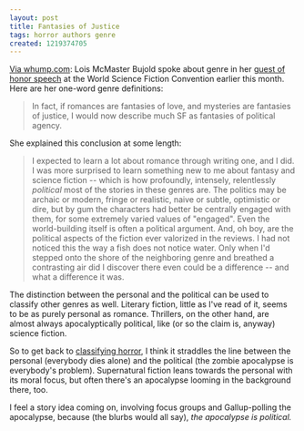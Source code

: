 ```yaml
---
layout: post
title: Fantasies of Justice
tags: horror authors genre
created: 1219374705
---
```

[Via whump.com](http://www.whump.com/moreLikeThis/2008/08/11/fantasies-of-political-agency/):  Lois McMaster Bujold spoke about genre in her [guest of honor speech](http://blog.myspace.com/index.cfm?fuseaction=blog.view&friendID=164952151&blogID=423204224) at the World Science Fiction Convention earlier this month. Here are her one-word genre definitions:

> In fact, if romances are fantasies of love, and mysteries are fantasies of justice, I would now describe much SF as fantasies of political agency.<!--break-->

She explained this conclusion at some length:

> I expected to learn a lot about romance through writing one, and I did.  I was more surprised to learn something new to me about fantasy and science fiction -- which is how profoundly, intensely, relentlessly *political* most of the stories in these genres are.  The politics may be archaic or modern, fringe or realistic, naive or subtle, optimistic or dire, but by gum the characters had better be centrally engaged with them, for some extremely varied values of "engaged".  Even the world-building itself is often a political argument.  And, oh boy, are the political aspects of the fiction ever valorized in the reviews.  I had not noticed this the way a fish does not notice water.  Only when I'd stepped onto the shore of the neighboring genre and breathed a contrasting air did I discover there even could be a difference -- and what a difference it was.

The distinction between the personal and the political can be used to classify other genres as well.  Literary fiction, little as I've read of it, seems to be as purely personal as romance.  Thrillers, on the other hand, are almost always apocalyptically political, like (or so the claim is, anyway) science fiction.

So to get back to [classifying horror](/node/445), I think it straddles the line between the personal (everybody dies alone) and the political (the zombie apocalypse is everybody's problem).  Supernatural fiction leans towards the personal with its moral focus, but often there's an apocalypse looming in the background there, too.

I feel a story idea coming on, involving focus groups and Gallup-polling the apocalypse, because (the blurbs would all say), *the apocalypse is political.*
